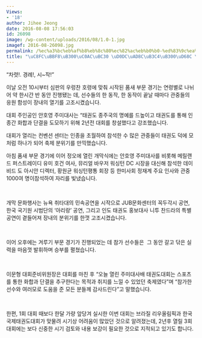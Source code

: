 ```yaml
---
Views:
- '18'
author: Jihee Jeong
date: 2016-08-08 17:56:03
id: 26098
image: /wp-content/uploads/2016/08/1.0-1.jpg
imagef: 2016-08-26098.jpg
permalink: /%ec%a3%bc%eb%af%b8%eb%8c%80%ec%82%ac%eb%b0%b0-%ed%83%9c%ea%b6%8c%eb%8f%84%eb%8c%80%ed%9a%8c-%ec%84%b1%eb%a3%8c/
title: "\uC8FC\uBBF8\uB300\uC0AC\uBC30 \uD0DC\uAD8C\uB3C4\uB300\uD68C \uC131\uB8CC"
---
```


“차렷!. 경례!, 시~작!”

이날 오전 10시부터 심판의 우렁찬 호령에 맞춰 시작된 품새 부문 경기는 연령별로 나뉘어 약 한시간 반 동안 진행됐는 데, 선수들의 한 동작, 한 동작이 끝날 때마다 관중들의 응원 함성이 장내의 열기를 고조시켰습니다.

대회 주인공인 안호영 주미대사는 “태권도 종주국의 명예를 드높이고 태권도를 통해 인종간 화합과 단결을 도모하기 위해 2년전 대회를 창설했다고 강조했습니다.

대회가 열리는 컨벤션 센터는 인종을 초월하여 참석한 수 많은 관중들이 태권도 덕에 모처럼 하나가 되어 축제 분위기를 만끽했습니다.

아침 품새 부문 경기에 이어 정오에 열린 개막식에는 안호영 주미대사를 비롯해 메릴랜드 퍼스트레이디 유미 호건 여사, 뮤리얼 바우저 워싱턴 DC 시장을 대신해 참석한 데이비드 도 아시안 디렉터, 황원균 워싱턴평통 회장 등 한미사회 정재계 주요 인사와 관중 1000여 명이참석하여 자리를 빛냈습니다.

&nbsp;

개막 문화행사는 뉴욕 취타대의 민속공연을 시작으로 JUB문화센터의 꼭두각시 공연, 한국 국기원 시범단의 ‘아리랑’ 공연, 그리고 인도 태권도 홍보대사 니투 찬드라의 특별 공연이 곁들어져 장내의 분위기를 한껏 고조시켰습니다.

&nbsp;

이어 오후에는 겨루기 부문 경기가 진행되었는 데 참가 선수들은  그 동안 갈고 닦은 실력을 마음껏 발휘하며 승부를 펼쳤습니다.

&nbsp;

이문형 대회준비위원장은 대회를 마친 후 “오늘 열린 주미대사배 태권도대회는 스포츠를 통한 화합과 단결을 추구한다는 목적과 취지를 느낄 수 있었던 축제였다”며 “참가한 선수와 여러모로 도움을 준 모든 분들께 감사드린다”고 말했습니다.

&nbsp;

한편, 1회 대회 때보다 한달 가량 앞당겨 실시한 이번 대회는 브라질 리우올림픽과 한국 국제태권도대회가 맞물려 시기상 어려움이 많았던 것으로 알려졌는데, 2년후 열릴 3회 대회에는 보다 신중한 시기 검토와 내용 보강이 필요한 것으로 지적되고 있기도 합니다.